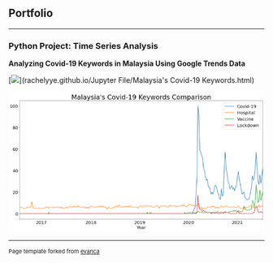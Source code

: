 ## Portfolio

---

### Python Project: Time Series Analysis

**Analyzing Covid-19 Keywords in Malaysia Using Google Trends Data**


[![](https://img.shields.io/badge/Jupyter-Open%20Notebook-FFA500?logo=Jupyter)](rachelyye.github.io/Jupyter File/Malaysia's Covid-19 Keywords.html)


<img src="images/Malaysia's Covid-19 Keywords.png"/>





---
<p style="font-size:11px">Page template forked from <a href="https://github.com/evanca/quick-portfolio">evanca</a></p>
<!-- Remove above link if you don't want to attibute -->
